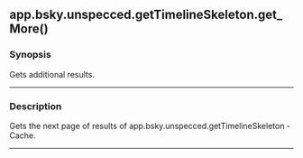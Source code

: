app.bsky.unspecced.getTimelineSkeleton.get_More()
-------------------------------------------------




### Synopsis
Gets additional results.



---


### Description

Gets the next page of results of app.bsky.unspecced.getTimelineSkeleton -Cache.



---
